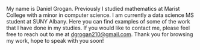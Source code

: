 My name is Daniel Grogan. Previously I studied mathematics at Marist College with a minor in computer science. I am currently a data science MS student at SUNY Albany. Here you can find examples of some of the work that I have done in my studies.
If you would like to contact me, please feel free to reach out to me at dgrogan210@gmail.com. Thank you for browsing my work, hope to speak with you soon!

